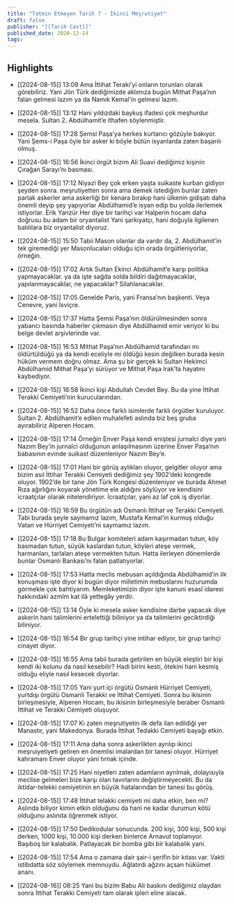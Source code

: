 ```yaml
---
title: "Tatmin Etmeyen Tarih 7 - İkinci Meşrutiyet"
draft: false
publisher: "[[Tarih Cast]]"
published_date: 2020-12-14
tags:
---
```



## Highlights
* [[2024-08-15]] 13:09  Ama İttihat Teraki’yi onların torunları olarak görebiliriz. Yani Jön Türk dediğimizde aklımıza bugün Mithat Paşa’nın falan gelmesi lazım ya da Namık Kemal’in gelmesi lazım.

* [[2024-08-15]] 13:12  Hani yıldızdaki baykuş ifadesi çok meşhurdur mesela. Sultan 2. Abdülhamit’e ithafen söylenmiştir.

* [[2024-08-15]] 17:28  Şemsi Paşa’ya herkes kurtarıcı gözüyle bakıyor. Yani Şems-i Paşa öyle bir asker ki böyle bütün isyanlarda zaten başarılı olmuş.

* [[2024-08-15]] 16:56  İkinci örgüt bizim Ali Suavi dediğimiz kişinin Çırağan Sarayı’nı basması.

* [[2024-08-15]] 17:12  Niyazi Bey çok erken yaşta suikaste kurban gidiyor şeyden sonra. meşrutiyetten sonra ama demek istediğim bunlar zaten parlak askerler ama askerliği bir kenara bırakıp hani ülkenin gidişatı daha önemli deyip şey yapıyorlar Abdülhamid’e isyan edip bu yolda ilerlemek istiyorlar. Erik Yanzür Her diye bir tarihçi var Halperin hocam daha doğrusu bu adam bir oryantalist Yani şarkıyatçı, hani doğuyla ilgilenen batılılara biz oryantalist diyoruz.

* [[2024-08-15]] 15:50  Tabii Mason olanlar da vardır da, 2. Abdülhamit’in tek giremediği yer Masonlucaları olduğu için orada örgütleniyorlar, örneğin.

* [[2024-08-15]] 17:02  Artık Sultan Ekinci Abdülhamit’e karşı politika yapmayacaklar. ya da işte sağda solda bildiri dağıtmayacaklar, yapılanmayacaklar, ne yapacaklar? Silahlanacaklar.

* [[2024-08-15]] 17:05  Genelde Paris, yani Fransa’nın başkenti. Veya Cenevre, yani İsviçre.

* [[2024-08-15]] 17:37  Hatta Şemsi Paşa’nın öldürülmesinden sonra yabancı basında haberler çıkmasın diye Abdülhamid emir veriyor ki bu belge devlet arşivlerinde var.

* [[2024-08-15]] 16:53  Mithat Paşa’nın Abdülhamid tarafından mı öldürtüldüğü ya da kendi eceliyle mi öldüğü kesin değilken burada kesin hüküm vermem doğru olmaz. Ama şu bir gerçek ki Sultan Hekimci Abdülhamid Mithat Paşa’yı sürüyor ve Mithat Paşa Irak’ta hayatını kaybediyor.

* [[2024-08-15]] 16:58  İkinci kişi Abdullah Cevdet Bey. Bu da yine İttihat Terakki Cemiyeti’nin kurucularından.

* [[2024-08-15]] 16:52  Daha önce farklı isimlerde farklı örgütler kuruluyor. Sultan 2. Abdülhamit’e edilen muhalefeti aslında biz beş gruba ayırabiliriz Alperen Hocam.

* [[2024-08-15]] 17:14  Örneğin Enver Paşa kendi eniştesi jurnalci diye yani Nazım Bey’in jurnalci olduğunun anlaşılmasının üzerine Enver Paşa’nın babasının evinde suikast düzenleniyor Nazım Bey’e.

* [[2024-08-15]] 17:01  Hani bir görüş aylıkları oluyor, gelgitler oluyor ama bizim asıl İttihar Terakki Cemiyeti dediğimiz şey 1902’deki kongrede oluyor. 1902’de bir tane Jön Türk Kongesi düzenleniyor ve burada Ahmet Rıza ağırlığını koyarak yönetime ele aldığını söylüyor ve kendisini icraatçılar olarak nitelendiriyor. İcraatçılar, yani az laf çok iş diyorlar.

* [[2024-08-15]] 16:59  Bu örgütün adı Osmanlı İttihat ve Terakki Cemiyeti. Tabi burada şeyle saymamız lazım, Mustafa Kemal’in kurmuş olduğu Vatan ve Hürriyet Cemiyeti’ni saymamız lazım.

* [[2024-08-15]] 17:18  Bu Bulgar komiteleri adam kaşırmadan tutun, köy basmadan tutun, süyük kaslardan tutun, köyleri ateşe vermek, harmanları, tarlaları ateşe vermekten tutun. Hatta ilerleyen dönemlerde bunlar Osmanlı Bankası’nı falan patlatıyorlar.

* [[2024-08-15]] 17:53  Hatta meclis mebusan açıldığında Abdülhamid’in ilk konuşması işte diyor ki bugün diyor milletimin mebuslarını huzurumda görmekle çok bahtiyarım. Memleketimizin diyor işte kanuni esasî idaresi hakkındaki azmîm kat ilâ yettegây yerdir.

* [[2024-08-15]] 13:14  Öyle ki mesela asker kendisine darbe yapacak diye askerin hani talimlerini ertelettiği biliniyor ya da talimlerini geciktirdiği biliniyor.

* [[2024-08-15]] 16:54  Bir grup tarihçi yine intihar ediyor, bir grup tarihçi cinayet diyor.

* [[2024-08-15]] 16:55  Ama tabii burada getirilen en büyük eleştiri bir kişi kendi iki kolunu da nasıl kesebilir? Hadi birini kesti, ötekini hani kesmiş olduğu eliyle nasıl kesecek diyorlar.

* [[2024-08-15]] 17:05  Yani yurt içi örgütü Osmanlı Hürriyet Cemiyeti, yurtdışı örgütü Osmanlı Terakki ve İttihat Cemiyeti. Sonra bu ikisinin birleşmesiyle, Alperen Hocam, bu ikisinin birleşmesiyle beraber Osmanlı İttihat ve Terakki Cemiyeti oluşuyor.

* [[2024-08-15]] 17:07  Ki zaten meşrutiyetin ilk defa ilan edildiği yer Manastır, yani Makedonya. Burada İttihat Tedakki Cemiyeti bayağı etkin.

* [[2024-08-15]] 17:11  Ama daha sonra askerlikten ayrılıp ikinci meşruiyetiyeti getiren en önemlisi imalardan bir tanesi oluyor. Hürriyet kahramanı Enver oluyor yani tırnak içinde.

* [[2024-08-15]] 17:25  Hani niyetleri zaten adamların ayrılmak, dolayısıyla meclise gelmeleri bize karşı olan tavırlarını değiştirmeyecekti. Bu da iktidar-telekki cemiyetinin en büyük hatalarından bir tanesi bu görüş.

* [[2024-08-15]] 17:48  İttihat telakki cemiyeti mi daha etkin, ben mi? Aslında biliyor kimin etkin olduğunu da hani ne kadar durumun kötü olduğunu aslında öğrenmek istiyor.

* [[2024-08-15]] 17:50  Dedikodular sonucunda. 200 kişi, 300 kişi, 500 kişi derken, 1000 kişi, 10.000 kişi derken binlerce Arnavut toplanıyor. Başıboş bir kalabalık. Patlayacak bir bomba gibi bir kalabalık yani.

* [[2024-08-15]] 17:54  Ama o zamana dair şair-i şerifin bir kıtası var. Vakti istibdatta söz söylemek memnuydu. Ağlatırdı ağzını açsan hükümet ananı.

* [[2024-08-16]] 08:25  Yani bu bizim Babu Ali baskını dediğimiz olaydan sonra İttihat Terakki Cemiyeti tam olarak ipleri eline alacak.

